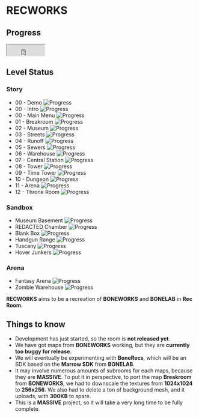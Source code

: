# RECWORKS


## **Progress**

<iframe width="100" height="30" scrolling="no" src="https://joysteem.web.app/percentages/webpage/index.html#bar"></iframe> 

## Level Status

### Story 
- 00 - Demo ![Progress](https://us-central1-joysteem.cloudfunctions.net/progress/100)
- 00 - Intro ![Progress](https://us-central1-joysteem.cloudfunctions.net/progress/100)
- 00 - Main Menu ![Progress](https://us-central1-joysteem.cloudfunctions.net/progress/98)
- 01 - Breakroom ![Progress](https://us-central1-joysteem.cloudfunctions.net/progress/60)
- 02 - Museum ![Progress](https://us-central1-joysteem.cloudfunctions.net/progress/40)
- 03 - Streets ![Progress](https://us-central1-joysteem.cloudfunctions.net/progress/0)
- 04 - Runoff ![Progress](https://us-central1-joysteem.cloudfunctions.net/progress/0)
- 05 - Sewers ![Progress](https://us-central1-joysteem.cloudfunctions.net/progress/0)
- 06 - Warehouse ![Progress](https://us-central1-joysteem.cloudfunctions.net/progress/0)
- 07 - Central Station ![Progress](https://us-central1-joysteem.cloudfunctions.net/progress/0)
- 08 - Tower ![Progress](https://us-central1-joysteem.cloudfunctions.net/progress/0)
- 09 - Time Tower ![Progress](https://us-central1-joysteem.cloudfunctions.net/progress/0)
- 10 - Dungeon ![Progress](https://us-central1-joysteem.cloudfunctions.net/progress/0)
- 11 - Arena ![Progress](https://us-central1-joysteem.cloudfunctions.net/progress/0)
- 12 - Throne Room ![Progress](https://us-central1-joysteem.cloudfunctions.net/progress/0)

### Sandbox
- Museum Basement ![Progress](https://us-central1-joysteem.cloudfunctions.net/progress/88)
- REDACTED Chamber ![Progress](https://us-central1-joysteem.cloudfunctions.net/progress/60)
- Blank Box ![Progress](https://us-central1-joysteem.cloudfunctions.net/progress/0)
- Handgun Range ![Progress](https://us-central1-joysteem.cloudfunctions.net/progress/0)
- Tuscany ![Progress](https://us-central1-joysteem.cloudfunctions.net/progress/0)
- Hover Junkers ![Progress](https://us-central1-joysteem.cloudfunctions.net/progress/0)

### Arena
- Fantasy Arena ![Progress](https://us-central1-joysteem.cloudfunctions.net/progress/0)
- Zombie Warehouse ![Progress](https://us-central1-joysteem.cloudfunctions.net/progress/0)

**RECWORKS** aims to be a recreation of **BONEWORKS** and **BONELAB** in **Rec Room**. 

## Things to know
- Development has just started, so the room is **not released yet**.
- We have got maps from **BONEWORKS** working, but they are **currently too buggy for release**.
- We will eventually be experimenting with **BoneRecs**, which will be an SDK based on the **Marrow SDK** from **BONELAB**.
- It may involve numerous amounts of subrooms for each maps, because they are **MASSIVE**. To put it in perspective, to port the map **Breakroom** from **BONEWORKS**, we had to downscale the textures from **1024x1024** to **256x256**. We also had to delete a ton of background mesh, and it uploads, with **300KB** to spare.
- This is a **MASSIVE** project, so it will take a very long time to be fully complete.
